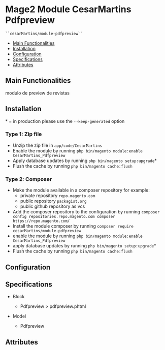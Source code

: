 # Mage2 Module CesarMartins Pdfpreview

    ``cesarMartins/module-pdfpreview``

 - [Main Functionalities](#markdown-header-main-functionalities)
 - [Installation](#markdown-header-installation)
 - [Configuration](#markdown-header-configuration)
 - [Specifications](#markdown-header-specifications)
 - [Attributes](#markdown-header-attributes)


## Main Functionalities
modulo de preview de revistas

## Installation
\* = in production please use the `--keep-generated` option

### Type 1: Zip file

 - Unzip the zip file in `app/code/CesarMartins`
 - Enable the module by running `php bin/magento module:enable CesarMartins_Pdfpreview`
 - Apply database updates by running `php bin/magento setup:upgrade`\*
 - Flush the cache by running `php bin/magento cache:flush`

### Type 2: Composer

 - Make the module available in a composer repository for example:
    - private repository `repo.magento.com`
    - public repository `packagist.org`
    - public github repository as vcs
 - Add the composer repository to the configuration by running `composer config repositories.repo.magento.com composer https://repo.magento.com/`
 - Install the module composer by running `composer require cesarMartins/module-pdfpreview`
 - enable the module by running `php bin/magento module:enable CesarMartins_Pdfpreview`
 - apply database updates by running `php bin/magento setup:upgrade`\*
 - Flush the cache by running `php bin/magento cache:flush`


## Configuration




## Specifications

 - Block
	- Pdfpreview > pdfpreview.phtml

 - Model
	- Pdfpreview


## Attributes



